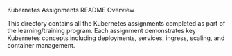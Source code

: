 Kubernetes Assignments README
Overview

This directory contains all the Kubernetes assignments completed as part of the learning/training program. Each assignment demonstrates key Kubernetes concepts including deployments, services, ingress, scaling, and container management.
